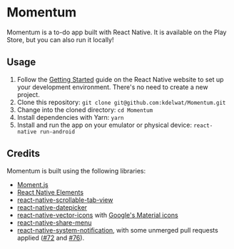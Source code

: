 # Momentum

Momentum is a to-do app built with React Native. It is available on the Play
Store, but you can also run it locally!

## Usage

1. Follow the
   [Getting Started](https://facebook.github.io/react-native/docs/getting-started.html) guide
   on the React Native website to set up your development environment. There's
   no need to create a new project.
2. Clone this repository: `git clone git@github.com:kdelwat/Momentum.git`
3. Change into the cloned directory: `cd Momentum`
4. Install dependencies with Yarn: `yarn`
4. Install and run the app on your emulator or physical device: `react-native run-android`

## Credits

Momentum is built using the following libraries:

+ [Moment.js](http://momentjs.com/)
+ [React Native Elements](https://github.com/react-native-community/react-native-elements)
+ [react-native-scrollable-tab-view](https://github.com/skv-headless/react-native-scrollable-tab-view)
+ [react-native-datepicker](https://github.com/xgfe/react-native-datepicker)
+ [react-native-vector-icons](https://github.com/oblador/react-native-vector-icons) with
  [Google's Material icons](https://material.io/icons/)
+ [react-native-share-menu](https://github.com/meedan/react-native-share-menu)
+ [react-native-system-notification](https://github.com/neson/react-native-system-notification),
  with some unmerged pull requests applied
  ([#72](https://github.com/neson/react-native-system-notification/pull/72) and
  [#76](https://github.com/neson/react-native-system-notification/pull/76)).
